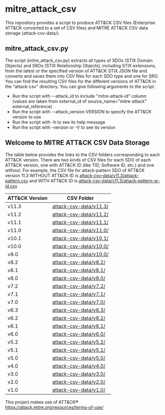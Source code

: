 # mitre_attack_csv

This repository provides a script to produce ATT&CK CSV files (Enterprise ATT&CK converted to a set of CSV files) and MITRE ATT&CK CSV data storage (attack-csv-data/).

## mitre_attack_csv.py

The script (mitre_attack_csv.py) extracts all types of SDOs (STIX Domain Objects) and SROs (STIX Relationship Objects), including STIX extensions, from the latest or the specified version of ATT&CK STIX JSON file and converts and saves them into CSV files for each SDO type and one for SRO. You can find the resulting CSV files for the different versions of ATT&CK in the "attack-csv" directory. You can give following arguments to the script.

- Run the script with --attack_id to include "mitre-attack-id" column (values are taken from external_id of source_name="mitre-attack" external_reference)
- Run the script with --attack_version VERSION to specify the ATT&CK version to use
- Run the script with -h to see its help message
- Run the script with -version or -V to see its version

## Welcome to MITRE ATT&CK CSV Data Storage

The table below provides the links to the CSV folders corresponding to each ATT&CK version.
There are two kinds of CSV files for each SDO of each ATT&CK version, one with ATT&CK ID (like TID, Software ID, etc.) and one without.
For example, the CSV file for attack-pattern SDO of ATT&CK version 11.3 WITHOUT ATT&CK ID is [attack-csv-data/v11.3/attack-pattern.csv](attack-csv-data/v11.3/attack-pattern.csv) and WITH ATT&CK ID is [attack-csv-data/v11.3/attack-pattern-w-id.csv](attack-csv-data/v11.3/attack-pattern-w-id.csv)


|ATT&CK Version | CSV Folder|
|---|---|
|v11.3|[attack-csv-data/v11.3/](attack-csv-data/v11.3/)|
|v11.2|[attack-csv-data/v11.2/](attack-csv-data/v11.2/)|
|v11.1|[attack-csv-data/v11.1/](attack-csv-data/v11.1/)|
|v11.0|[attack-csv-data/v11.0/](attack-csv-data/v11.0/)|
|v10.1|[attack-csv-data/v10.1/](attack-csv-data/v10.1/)|
|v10.0|[attack-csv-data/v10.0/](attack-csv-data/v10.0/)|
|v9.0|[attack-csv-data/v10.0/](attack-csv-data/v9.0/)|
|v8.2|[attack-csv-data/v8.2/](attack-csv-data/v8.2/)|
|v8.1|[attack-csv-data/v8.1/](attack-csv-data/v8.1/)|
|v8.0|[attack-csv-data/v8.0/](attack-csv-data/v8.0/)|
|v7.2|[attack-csv-data/v7.2/](attack-csv-data/v7.2/)|
|v7.1|[attack-csv-data/v7.1/](attack-csv-data/v7.1/)|
|v7.0|[attack-csv-data/v7.0/](attack-csv-data/v7.0/)|
|v6.3|[attack-csv-data/v6.3/](attack-csv-data/v6.3/)|
|v6.2|[attack-csv-data/v6.2/](attack-csv-data/v6.2/)|
|v6.1|[attack-csv-data/v6.1/](attack-csv-data/v6.1/)|
|v6.0|[attack-csv-data/v6.0/](attack-csv-data/v6.0/)|
|v5.2|[attack-csv-data/v5.2/](attack-csv-data/v5.2/)|
|v5.1|[attack-csv-data/v5.1/](attack-csv-data/v5.1/)|
|v5.0|[attack-csv-data/v5.0/](attack-csv-data/v5.0/)|
|v4.0|[attack-csv-data/v4.0/](attack-csv-data/v4.0/)|
|v3.0|[attack-csv-data/v3.0/](attack-csv-data/v3.0/)|
|v2.0|[attack-csv-data/v2.0/](attack-csv-data/v2.0/)|
|v1.0|[attack-csv-data/v1.0/](attack-csv-data/v1.0/)|


This project makes use of ATT&CK®   
https://attack.mitre.org/resources/terms-of-use/
